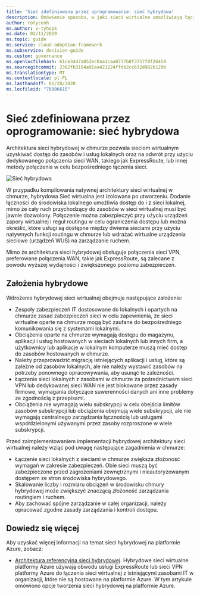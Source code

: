 ```yaml
---
title: 'Sieć zdefiniowana przez oprogramowanie: sieć hybrydowa'
description: Omówienie sposobu, w jaki sieci wirtualne umożliwiają łączenie sieci wirtualnych w chmurze z zasobami lokalnymi.
author: rotycenh
ms.author: v-tyhopk
ms.date: 02/11/2019
ms.topic: guide
ms.service: cloud-adoption-framework
ms.subservice: decision-guide
ms.custom: governance
ms.openlocfilehash: 61ce3447a852ec8aa1caa0737b0f3757f0f26450
ms.sourcegitcommit: 2362fb3154a91aa421224ffdb2cc632d982b129b
ms.translationtype: MT
ms.contentlocale: pl-PL
ms.lasthandoff: 01/28/2020
ms.locfileid: "76806615"
---
```

# <a name="software-defined-networking-hybrid-network"></a>Sieć zdefiniowana przez oprogramowanie: sieć hybrydowa

Architektura sieci hybrydowej w chmurze pozwala sieciom wirtualnym uzyskiwać dostęp do zasobów i usług lokalnych oraz na odwrót przy użyciu dedykowanego połączenia sieci WAN, takiego jak ExpressRoute, lub innej metody połączenia w celu bezpośredniego łączenia sieci.

![Sieć hybrydowa](https://docs.microsoft.com/azure/architecture/reference-architectures/hybrid-networking/images/expressroute.png)

W przypadku kompilowania natywnej architektury sieci wirtualnej w chmurze, hybrydowa Sieć wirtualna jest izolowana po utworzeniu. Dodanie łączności do środowiska lokalnego umożliwia dostęp do i z sieci lokalnej, mimo że cały ruch przychodzący do zasobów w sieci wirtualnej musi być jawnie dozwolony. Połączenie można zabezpieczyć przy użyciu urządzeń zapory wirtualnej i reguł routingu w celu ograniczenia dostępu lub można określić, które usługi są dostępne między dwiema sieciami przy użyciu natywnych funkcji routingu w chmurze lub wdrażać wirtualne urządzenia sieciowe (urządzeń WUS) na zarządzanie ruchem.

Mimo że architektura sieci hybrydowej obsługuje połączenia sieci VPN, preferowane połączenia WAN, takie jak ExpressRoute, są zalecane z powodu wyższej wydajności i zwiększonego poziomu zabezpieczeń.

## <a name="hybrid-assumptions"></a>Założenia hybrydowe

Wdrożenie hybrydowej sieci wirtualnej obejmuje następujące założenia:

- Zespoły zabezpieczeń IT dostosowane do lokalnych i opartych na chmurze zasad zabezpieczeń sieci w celu zapewnienia, że sieci wirtualne oparte na chmurze mogą być zaufane do bezpośredniego komunikowania się z systemami lokalnymi.
- Obciążenia oparte na chmurze wymagają dostępu do magazynu, aplikacji i usług hostowanych w sieciach lokalnych lub innych firm, a użytkownicy lub aplikacje w lokalnym komputerze muszą mieć dostęp do zasobów hostowanych w chmurze.
- Należy przeprowadzić migrację istniejących aplikacji i usług, które są zależne od zasobów lokalnych, ale nie należy wystawić zasobów na potrzeby ponownego opracowywania, aby usunąć te zależności.
- Łączenie sieci lokalnych z zasobami w chmurze za pośrednictwem sieci VPN lub dedykowanej sieci WAN nie jest blokowane przez zasady firmowe, wymagania dotyczące suwerenności danych ani inne problemy ze zgodnością z przepisami.
- Obciążenia nie wymagają wielu subskrypcji w celu obejścia limitów zasobów subskrypcji lub obciążenia obejmują wiele subskrypcji, ale nie wymagają centralnego zarządzania łącznością lub usługami współdzielonymi używanymi przez zasoby rozproszone w wiele subskrypcji.

Przed zaimplementowaniem implementacji hybrydowej architektury sieci wirtualnej należy wziąć pod uwagę następujące zagadnienia w chmurze:

- Łączenie sieci lokalnych z sieciami w chmurze zwiększa złożoność wymagań w zakresie zabezpieczeń. Obie sieci muszą być zabezpieczone przed zagrożeniami zewnętrznymi i nieautoryzowanym dostępem ze stron środowiska hybrydowego.
- Skalowanie liczby i rozmiaru obciążeń w środowisku chmury hybrydowej może zwiększyć znaczącą złożoność zarządzania routingiem i ruchem.
- Aby zachować spójne zarządzanie w całej organizacji, należy opracować zgodne zasady zarządzania i kontroli dostępu.

## <a name="learn-more"></a>Dowiedz się więcej

Aby uzyskać więcej informacji na temat sieci hybrydowej na platformie Azure, zobacz:

- [Architektura referencyjna sieci hybrydowej](https://docs.microsoft.com/azure/architecture/reference-architectures/hybrid-networking/expressroute). Hybrydowe sieci wirtualne platformy Azure używają obwodu usługi ExpressRoute lub sieci VPN platformy Azure do łączenia sieci wirtualnej z istniejącymi zasobami IT w organizacji, które nie są hostowane na platformie Azure. W tym artykule omówiono opcje tworzenia sieci hybrydowej na platformie Azure.
